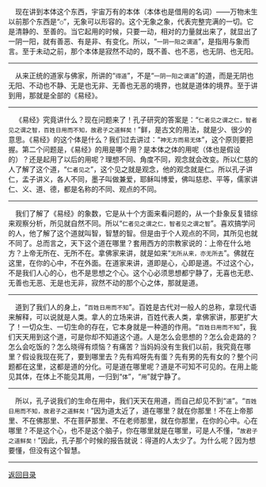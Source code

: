 &emsp;现在讲到本体这个东西，宇宙万有的本体（本体也是借用的名词）——万物未生以前那个东西是“``○``”，无象可以形容的。这个无象之象，代表完整完满的一切。它是清静的、至善的。当它起用的时候，只要一动，相对的力量就出来了，就显出了一阴一阳，就有善恶、有是非、有变化。所以，“``一阴一阳之谓道``”，是指用与象而言。至于未动之前，那个本体是寂然不动的，既不善、也不恶，也无阴、也无阳。
___
&emsp;从来正统的道家与佛家，所讲的“``得道``”，不是“``一阴一阳之谓道``”的道，而是无阴也无阳、不动也不静、无是也无非、无善也无恶的境界，也就是道体的境界。至于讲到用，那就是全部的《易经》。
___
&emsp;《易经》究竟讲什么？现在问题来了！孔子研究的答案是：“``仁者见之谓之仁，智者见之谓之智，百姓日用而不知，故君子之道鲜矣！``”鲜，是古文的用法，就是少、很少的意思。《易经》的这个体是什么？我们过去讲过：“``神无方而易无体``”，这个原则要把握。第二个问题是，《易经》的用是哪个用？是本体之体的用呢（体也是假设的）？还是起用了以后的用呢？理想不同、角度不同，观念就会改变。所以仁慈的人了解了这个道，“``仁者见之``”，这个见之就是观念，他的观念就是仁。所以孔子讲仁，孟子讲义，各人不同，墨子叫做兼爱，耶稣叫博爱，佛叫慈悲、平等，儒家讲仁、义、道、德，都是名称的不同、观点的不同。
___
&emsp;我们了解了《易经》的象数，它是从十个方面来看问题的，从一个卦象反复错综来观察分析，所见就自然不同。所以“``仁者见之谓之仁，智者见之谓之智``”。喜欢搞学问的人，他了解了这个道就叫智，智慧的智。但是由于个人观点的不同，其所见也就不同了。总而言之，天下这个道在哪里？套用西方的宗教家说的：上帝在什么地方？上帝无所在、无所不在。拿佛家来讲，就是如来“``无所从来，亦无所去``”。佛就在这里，在你的心中，不在外面。在道家来讲，道即是心，心即是道。不过这个心，不是我们人心的心，也不是思想之个心。这个心必须思想都宁静了，无喜也无悲、无善也无恶、无是也无非，寂然不动的那个心之体，那就是道。
___
&emsp;道到了我们人的身上，“``百姓日用而不知``”。百姓是古代对一般人的总称，拿现代语来解释，可以说就是人类。拿人的立场来讲，百姓代表人类，拿佛家讲，那更扩大了！一切众生、一切生命的存在，它本身就是一种道的作用。“``百姓日用而不知``”，我们天天用到这个道，可是你却不知道这个道。人是怎么会思想的？怎么会走路的？怎么会吃饭的？怎么晓得有烦恼？有痛苦？当妈妈没有生我们以前，我究竟在哪里？假设我现在死了，要到哪里去？先有鸡呀先有蛋？先有男的先有女的？整个问题都在这里，这都是道的分化。可是道在哪里呢？道是不可知不可见的。在用上能见其体，在体上不能见其用，一归到“``体``”，“``用``”就宁静了。
___
&emsp;所以，孔子说我们的生命在用中，我们天天在用道，而自己却见不到“``道``”。“``百姓日用而不知，故君子之道鲜矣！``”因为道太近了，道在哪里？就在你那里！不在上帝那里、不在佛那里、不在菩萨那里、不在老师那里，就在你那里，在你的心中。心在哪里？不是这个心，也不是这个脑子，你在哪里就是在哪里，可是人不懂，“``故君子之道鲜矣！``”因此，孔子那个时候的报告就说：得道的人太少了。为什么呢？因为想要懂，但没有这个智慧。
___
[返回目录](../../master/README.md#目录)